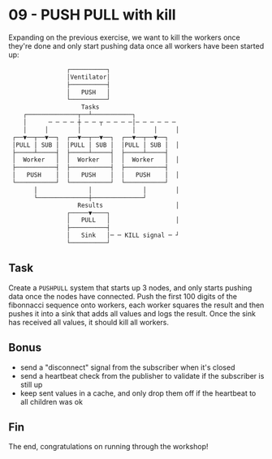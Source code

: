 # 09 - PUSH PULL with kill

Expanding on the previous exercise, we want to kill the workers once they're
done and only start pushing data once all workers have been started up:
```txt
                ┌──────────┐
                │Ventilator│
                ├──────────┤
                │   PUSH   │
                └──────────┘
                    Tasks
    ┌──────────────┬──┴───────────┐
    │      ─ ─ ─ ─ ┼ ─ ─ ┬ ─ ─ ─ ─│─ ─ ─ ─ ─ ─
    │     │        │              │     │     │
 ┌──▼──┬──▼──┐  ┌──▼──┬──▼──┐  ┌──▼──┬──▼──┐
 │PULL │ SUB │  │PULL │ SUB │  │PULL │ SUB │  │
 ├─────┴─────┤  ├─────┴─────┤  ├─────┴─────┤
 │  Worker   │  │  Worker   │  │  Worker   │  │
 ├───────────┤  ├───────────┤  ├───────────┤
 │   PUSH    │  │   PUSH    │  │   PUSH    │  │
 └───────────┘  └───────────┘  └───────────┘
       │              │              │        │
       └──────────────┼──────────────┘
                   Results                    │
                ┌─────▼────┐
                │   PULL   │                  │
                ├──────────┤
                │   Sink   │─ ─ KILL signal ─ ┘
                └──────────┘
```

## Task
Create a `PUSHPULL` system that starts up 3 nodes, and only starts pushing data
once the nodes have connected. Push the first 100 digits of the fibonnacci
sequence onto workers, each worker squares the result and then pushes it into a
sink that adds all values and logs the result. Once the sink has received all
values, it should kill all workers.

## Bonus
- send a "disconnect" signal from the subscriber when it's closed
- send a heartbeat check from the publisher to validate if the subscriber is
  still up
- keep sent values in a cache, and only drop them off if the heartbeat to all
  children was ok

## Fin
The end, congratulations on running through the workshop!
